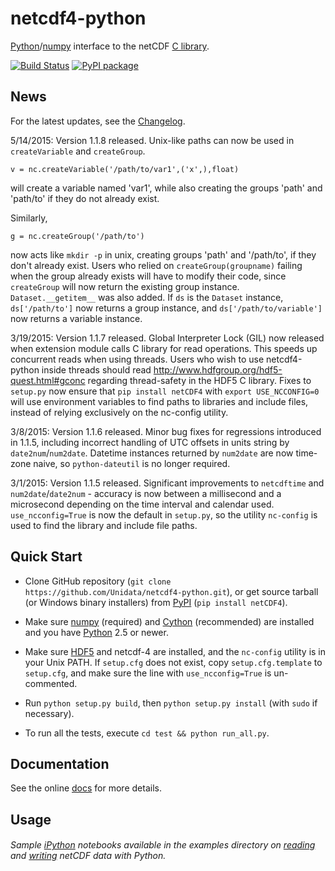 # netcdf4-python
[Python](http://python.org)/[numpy](http://numpy.org) interface to the netCDF [C library](https://github.com/Unidata/netcdf-c).

[![Build Status](https://travis-ci.org/Unidata/netcdf4-python.svg?branch=master)](https://travis-ci.org/Unidata/netcdf4-python)
[![PyPI package](https://badge.fury.io/py/netCDF4.svg)](http://python.org/pypi/netCDF4)

## News
For the latest updates, see the [Changelog](https://github.com/Unidata/netcdf4-python/blob/master/Changelog).

5/14/2015: Version 1.1.8 released. Unix-like paths can now be used in `createVariable` and `createGroup`.

    v = nc.createVariable('/path/to/var1',('x',),float)

will create a variable named 'var1', while also creating the groups
'path' and 'path/to' if they do not already exist.

Similarly, 

    g = nc.createGroup('/path/to') 

now acts like `mkdir -p` in unix, creating groups 'path' and '/path/to',
if they don't already exist. Users who relied on `createGroup(groupname)`
failing when the group already exists will have to modify their code, since 
`createGroup` will now return the existing group instance.
`Dataset.__getitem__` was also added.  If `ds` is the `Dataset` instance, `ds['/path/to']`
now returns a group instance, and `ds['/path/to/variable']` now returns a variable instance.

3/19/2015: Version 1.1.7 released.  Global Interpreter Lock (GIL) now released when extension
module calls C library for read operations.  This speeds up concurrent reads when using threads.
Users who wish to use netcdf4-python inside threads should read http://www.hdfgroup.org/hdf5-quest.html#gconc 
regarding thread-safety in the HDF5 C library.  Fixes to `setup.py` now ensure that `pip install netCDF4`
with `export USE_NCCONFIG=0` will use environment variables to find paths to libraries and include files,
instead of relying exclusively on the nc-config utility.

3/8/2015: Version 1.1.6 released.  Minor bug fixes for regressions introduced in 1.1.5, 
including incorrect handling of UTC offsets in units string by `date2num`/`num2date`. 
Datetime instances returned by `num2date` are now time-zone naive, so `python-dateutil`
is no longer required.

3/1/2015: Version 1.1.5 released.  Significant improvements to `netcdftime` and 
`num2date`/`date2num` - accuracy is now between a millisecond and a microsecond depending
on the time interval and calendar used. `use_ncconfig=True` is now the default
in `setup.py`, so the utility `nc-config` is used to find the library and
include file paths.  

## Quick Start
* Clone GitHub repository (`git clone https://github.com/Unidata/netcdf4-python.git`), or get source tarball (or Windows binary installers) from [PyPI](https://pypi.python.org/pypi/netCDF4) (`pip install netCDF4`).

* Make sure [numpy](http://www.numpy.org/) (required) and [Cython](http://cython.org/) (recommended) are
  installed and you have [Python](https://www.python.org) 2.5 or newer.

* Make sure [HDF5](http://www.h5py.org/) and netcdf-4 are installed, and the `nc-config` utility
  is in your Unix PATH. If `setup.cfg` does not exist, copy `setup.cfg.template`
  to `setup.cfg`, and make sure the line with `use_ncconfig=True` is un-commented.

* Run `python setup.py build`, then `python setup.py install` (with `sudo` if necessary).

* To run all the tests, execute `cd test && python run_all.py`.

## Documentation
See the online [docs](http://unidata.github.io/netcdf4-python) for more details.

## Usage
###### Sample [iPython](http://ipython.org/) notebooks available in the examples directory on [reading](http://nbviewer.ipython.org/github/Unidata/netcdf4-python/blob/master/examples/reading_netCDF.ipynb) and [writing](http://nbviewer.ipython.org/github/Unidata/netcdf4-python/blob/master/examples/writing_netCDF.ipynb) netCDF data with Python.
